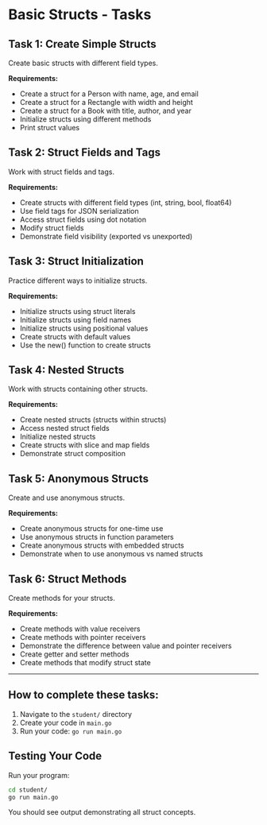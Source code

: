 # Basic Structs - Tasks

## Task 1: Create Simple Structs
Create basic structs with different field types.

**Requirements:**
- Create a struct for a Person with name, age, and email
- Create a struct for a Rectangle with width and height
- Create a struct for a Book with title, author, and year
- Initialize structs using different methods
- Print struct values

## Task 2: Struct Fields and Tags
Work with struct fields and tags.

**Requirements:**
- Create structs with different field types (int, string, bool, float64)
- Use field tags for JSON serialization
- Access struct fields using dot notation
- Modify struct fields
- Demonstrate field visibility (exported vs unexported)

## Task 3: Struct Initialization
Practice different ways to initialize structs.

**Requirements:**
- Initialize structs using struct literals
- Initialize structs using field names
- Initialize structs using positional values
- Create structs with default values
- Use the new() function to create structs

## Task 4: Nested Structs
Work with structs containing other structs.

**Requirements:**
- Create nested structs (structs within structs)
- Access nested struct fields
- Initialize nested structs
- Create structs with slice and map fields
- Demonstrate struct composition

## Task 5: Anonymous Structs
Create and use anonymous structs.

**Requirements:**
- Create anonymous structs for one-time use
- Use anonymous structs in function parameters
- Create anonymous structs with embedded structs
- Demonstrate when to use anonymous vs named structs

## Task 6: Struct Methods
Create methods for your structs.

**Requirements:**
- Create methods with value receivers
- Create methods with pointer receivers
- Demonstrate the difference between value and pointer receivers
- Create getter and setter methods
- Create methods that modify struct state

---

## How to complete these tasks:

1. Navigate to the `student/` directory
2. Create your code in `main.go`
3. Run your code: `go run main.go`


## Testing Your Code

Run your program:
```bash
cd student/
go run main.go
```

You should see output demonstrating all struct concepts.